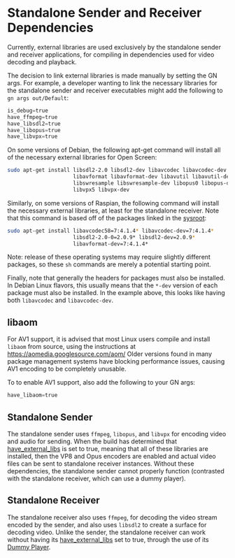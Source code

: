 # Standalone Sender and Receiver Dependencies

Currently, external libraries are used exclusively by the standalone sender and
receiver applications, for compiling in dependencies used for video decoding and
playback.

The decision to link external libraries is made manually by setting the GN args.
For example, a developer wanting to link the necessary libraries for the
standalone sender and receiver executables might add the following to `gn args
out/Default`:

```python
is_debug=true
have_ffmpeg=true
have_libsdl2=true
have_libopus=true
have_libvpx=true
```

On some versions of Debian, the following apt-get command will install all of
the necessary external libraries for Open Screen:

```sh
sudo apt-get install libsdl2-2.0 libsdl2-dev libavcodec libavcodec-dev
                     libavformat libavformat-dev libavutil libavutil-dev
                     libswresample libswresample-dev libopus0 libopus-dev
                     libvpx5 libvpx-dev
```

Similarly, on some versions of Raspian, the following command will install the
necessary external libraries, at least for the standalone receiver. Note that
this command is based off of the packages linked in the [sysroot](../../build/config/sysroot.gni):

```sh
sudo apt-get install libavcodec58=7:4.1.4* libavcodec-dev=7:4.1.4*
                     libsdl2-2.0-0=2.0.9* libsdl2-dev=2.0.9*
                     libavformat-dev=7:4.1.4*
```

Note: release of these operating systems may require slightly different
packages, so these `sh` commands are merely a potential starting point.

Finally, note that generally the headers for packages must also be installed.
In Debian Linux flavors, this usually means that the `*-dev` version of each
package must also be installed. In the example above, this looks like having
both `libavcodec` and `libavcodec-dev`.

## libaom

For AV1 support, it is advised that most Linux users compile and install
`libaom` from source, using the instructions at
https://aomedia.googlesource.com/aom/ Older versions found in many package
management systems have blocking performance issues, causing AV1 encoding to be
completely unusable.

To to enable AV1 support, also add the following to your GN args:

```python
have_libaom=true
```

## Standalone Sender

The standalone sender uses `ffmpeg`, `libopus`, and `libvpx` for encoding video
and audio for sending. When the build has determined that [have_external_libs](
../standalone_sender/BUILD.gn ) is set to true, meaning that all of these
libraries are installed, then the VP8 and Opus encoders are enabled and actual
video files can be sent to standalone receiver instances. Without these
dependencies, the standalone sender cannot properly function (contrasted with
the standalone receiver, which can use a dummy player).

## Standalone Receiver

The standalone receiver also uses `ffmpeg`, for decoding the video stream
encoded by the sender, and also uses `libsdl2` to create a surface for decoding
video.  Unlike the sender, the standalone receiver can work without having its
[have_external_libs](../standalone_receiver/BUILD.gn) set to true, through the
use of its [Dummy Player](../standalone_receiver/dummy_player.h).
